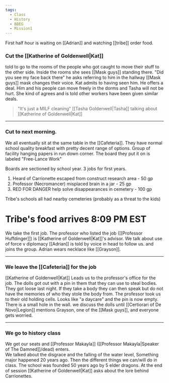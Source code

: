```yaml
---
tags:
  - Class
  - History
  - BBEG
  - Mission1 
---
```

First half hour is waiting on [[Adrian]] and watching [[tribe]] order food.

### Cut the [[Katherine of Goldenwell|Kat]]
told to go to the rooms of the people who got caught to move their stuff to the other side. Inside the rooms she sees [[Mask guys]] standing there.
"Did you see my face back there" he asks referring to him in the hallway
[[Mask guys]] mask changes their voice. Kat admits to having seen him.
He offers a deal.
Him and his people can move freely in the dorms and Tasha will not be hurt.
She kind of agrees and is told other workers have been given similar deals.

>"It's just a MILF cleaning" [[Tasha Goldenwell|Tasha]] talking about [[Katherine of Goldenwell|Kat]]
---
### Cut to next morning.
We all eventually sit at the same table in the [[Cafeteria]].
They have normal school quality breakfast with pretty decent range of options.
Group of facility hanging papers in run down corner. 
The board they put it on is labeled "Free-Lance Work"

Boards are sectioned by school year. 3 jobs for first years.

1. Heard of Carrionette escaped from construct research area - 50 gp
2. Professor (Necromancer) misplaced brain in a jar - 25 gp
3. RED FOR DANGER help solve disappearances in cemetery - 100 gp

Tribe's schools all had nearby cemeteries (probably as a threat to the kids)

# Tribe's food arrives 8:09 PM EST
We take the first job.
The professor who listed the job ([[Professor Huffdinger]]) is [[Katherine of Goldenwell|Kat]]'s advisor.
We talk about use of force v diplomacy 
[[Adrian]] is told by voice in head to follow us. and joins the group.
Adrian wears necklace like [[Grayson]].

---
### We leave the [[Cafeteria]] for the job
[[Katherine of Goldenwell|Kat]] Leads us to the professor's office for the job.
The dolls got out with a pin in them that they can use to steal bodies. They got loose last night. If they take a body they can then speak but do not have the memories of who they stole the body from.
The professor took us to their old holding cells. Looks like "a daycare" and the pin is now empty. There is a small hole in the wall. we discuss the dolls until [[Certiorari of De Novo|Legion]] mentions Grayson, one of the [[Mask guys]], and everyone gets worried.

---
### We go to history class
We get our seats and [[Professor Makayla]] ([[Professor Makayla|Speaker of The Damned]]/dead) enters.  
We talked about the disgrace and the falling of the water level, Something major happened 20 years ago. Then the different things we can/will do in class. The school was founded 50 years ago by 5 elder dragons. At the end of session [[Katherine of Goldenwell|Kat]] asks about the lore behind Carrionettes.